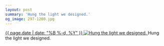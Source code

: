 ```yaml
---
layout: post
summary: 'Hung the light we designed.'
og_image: 297-1280.jpg
---
```


<p>
 <time>
  <a href="/297">
   {{ page.date | date: "%B %-d, %Y" }}
  </a>
 </time>
 <a href="/297">
  <img alt="Hung the light we designed." data-taken="3/26/2014" sizes="(min-width: 700px) 50vw, calc(100vw - 2rem)" src="{{ site.assets_url }}/297-640.jpg" srcset="{{ site.assets_url }}/297-1280.jpg 1280w, {{ site.assets_url }}/297-960.jpg 960w, {{ site.assets_url }}/297-640.jpg 640w, {{ site.assets_url }}/297-320.jpg 320w"/>
 </a>
 <span>
  Hung the light we designed.
 </span>
</p>
